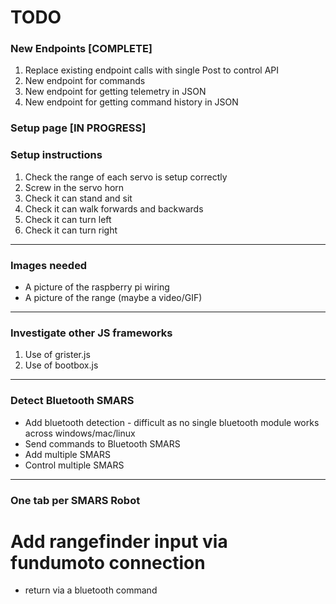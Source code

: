 # TODO

### New Endpoints [COMPLETE]
1. Replace existing endpoint calls with single Post to control API
1. New endpoint for commands
1. New endpoint for getting telemetry in JSON
1. New endpoint for getting command history in JSON


### Setup page [IN PROGRESS]
### Setup instructions

1. Check the range of each servo is setup correctly
1. Screw in the servo horn
1. Check it can stand and sit
1. Check it can walk forwards and backwards
1. Check it can turn left
1. Check it can turn right
---

### Images needed

* A picture of the raspberry pi wiring
* A picture of the range (maybe a video/GIF)
---

### Investigate other JS frameworks
1. Use of grister.js
1. Use of bootbox.js
---

### Detect Bluetooth SMARS
* Add bluetooth detection - difficult as no single bluetooth module works across windows/mac/linux
* Send commands to Bluetooth SMARS
* Add multiple SMARS
* Control multiple SMARS
---

### One tab per SMARS Robot

# Add rangefinder input via fundumoto connection
 - return via a bluetooth command
